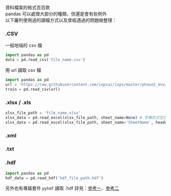資料檔案的格式百百款  
pandas 可以處理大部分的種類，但還是會有些例外    
以下羅列使用過的讀檔方式以及曾經遇過的問題做整理：  
### .CSV
一般地端的 csv 檔
```python
import pandas as pd
data = pd.read_csv('file_name.csv')
```
用 url 讀取 csv 檔
```python
import pandas as pd
url = 'https://raw.githubusercontent.com/iopsai/iops/master/phase2_env/large_train.csv'
train = pd.read_csv(url)
```
### .xlsx / .xls
```python
xlsx_file_path = 'file_name.xlsx'
xlsx_data = pd.read_excel(xlsx_file_path, sheet_name=None) # 字典形式包含所有 sheet
xlsx_data = pd.read_excel(xlsx_file_path, sheet_name='SheetName', header=[3,4,5]) # 指定讀的 sheet，以及指定當欄位的列數
```
### .xml
### .txt
### .hdf
```python
import pandas as pd
hdf_data = pd.read_hdf('hdf_file_path.hdf')
```
另外也有專屬套件 `pyhdf` 讀取 .hdf
詳見：[參考一](https://blog.csdn.net/lly1122334/article/details/102493134)、[參考二](https://moonbooks.org/Articles/How-to-read-a-MODIS-HDF-file-using-python-/)
